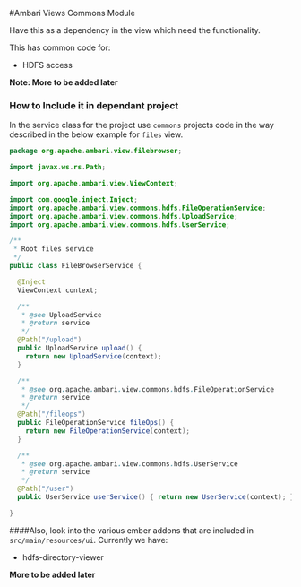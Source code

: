 <!---
Licensed to the Apache Software Foundation (ASF) under one or more
contributor license agreements.  See the NOTICE file distributed with
this work for additional information regarding copyright ownership.
The ASF licenses this file to You under the Apache License, Version 2.0
(the "License"); you may not use this file except in compliance with
the License.  You may obtain a copy of the License at [http://www.apache.org/licenses/LICENSE-2.0](http://www.apache.org/licenses/LICENSE-2.0)

Unless required by applicable law or agreed to in writing, software
distributed under the License is distributed on an "AS IS" BASIS,
WITHOUT WARRANTIES OR CONDITIONS OF ANY KIND, either express or implied.
See the License for the specific language governing permissions and
limitations under the License.
-->

#Ambari Views Commons Module

Have this as a dependency in the view which need the functionality.

This has common code for:

* HDFS access

**Note: More to be added later**

### How to Include it in dependant project

In the service class for the project use `commons` projects code in the way described in the below example for `files` view.

```java
package org.apache.ambari.view.filebrowser;

import javax.ws.rs.Path;

import org.apache.ambari.view.ViewContext;

import com.google.inject.Inject;
import org.apache.ambari.view.commons.hdfs.FileOperationService;
import org.apache.ambari.view.commons.hdfs.UploadService;
import org.apache.ambari.view.commons.hdfs.UserService;

/**
 * Root files service
 */
public class FileBrowserService {

  @Inject
  ViewContext context;

  /**
   * @see UploadService
   * @return service
   */
  @Path("/upload")
  public UploadService upload() {
    return new UploadService(context);
  }

  /**
   * @see org.apache.ambari.view.commons.hdfs.FileOperationService
   * @return service
   */
  @Path("/fileops")
  public FileOperationService fileOps() {
    return new FileOperationService(context);
  }

  /**
   * @see org.apache.ambari.view.commons.hdfs.UserService
   * @return service
   */
  @Path("/user")
  public UserService userService() { return new UserService(context); }

}
```


####Also, look into the various ember addons that are included in `src/main/resources/ui`.
Currently we have:

* hdfs-directory-viewer

**More to be added later**